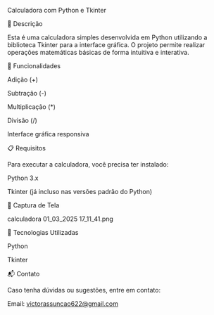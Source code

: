 Calculadora com Python e Tkinter

📌 Descrição

Esta é uma calculadora simples desenvolvida em Python utilizando a biblioteca Tkinter para a interface gráfica. O projeto permite realizar operações matemáticas básicas de forma intuitiva e interativa.

🎯 Funcionalidades

Adição (+)

Subtração (-)

Multiplicação (*)

Divisão (/)

Interface gráfica responsiva

📋 Requisitos

Para executar a calculadora, você precisa ter instalado:

Python 3.x

Tkinter (já incluso nas versões padrão do Python)


📸 Captura de Tela

calculadora 01_03_2025 17_11_41.png

🔧 Tecnologias Utilizadas

Python

Tkinter

📬 Contato

Caso tenha dúvidas ou sugestões, entre em contato:

Email: victorassuncao622@gmail.com




